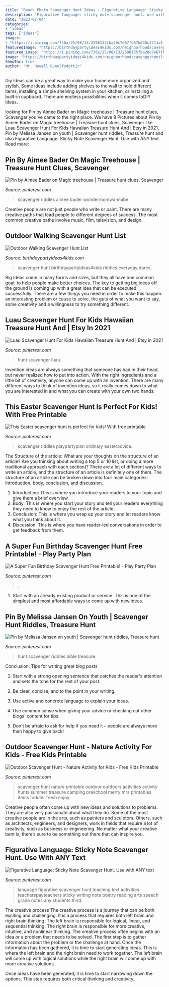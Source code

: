 ```yaml
---
title: "Beach Photo Scavenger Hunt Ideas - Figurative Language: Sticky Note Scavenger Hunt. Use With Any Text"
description: "Figurative language: sticky note scavenger hunt. use with any text"
date: "2023-02-04"
categories:
- "ideas"
tags: ["ideas"]
images:
- "https://i.pinimg.com/736x/25/98/13/2598135fba20c7e67fb87b630c2711a1.jpg"
featuredImage: "https://birthdaypartyideas4kids.com/neighborhoodscavengerhuntlist1.png"
featured_image: "https://i.pinimg.com/736x/25/98/13/2598135fba20c7e67fb87b630c2711a1.jpg"
image: "https://birthdaypartyideas4kids.com/neighborhoodscavengerhuntlist1.png"
ShowToc: true
author: "Mr. Howell Runolfsdottir"
---
```



Diy Ideas can be a great way to make your home more organized and stylish. Some ideas include adding shelves to the wall to hold different items, installing a simple shelving system in your kitchen, or installing a built-in cupboard. There are endless possibilities when it comes toDIY Ideas.

	

		
looking for Pin by Aimee Bader on Magic treehouse | Treasure hunt clues, Scavenger you've came to the right place. We have 8 Pictures about Pin by Aimee Bader on Magic treehouse | Treasure hunt clues, Scavenger like Luau Scavenger Hunt For Kids Hawaiian Treasure Hunt And | Etsy in 2021, Pin by Melissa Jansen on youth | Scavenger hunt riddles, Treasure hunt and also Figurative Language: Sticky Note Scavenger Hunt. Use with ANY text. Read more:
		
    
## Pin By Aimee Bader On Magic Treehouse | Treasure Hunt Clues, Scavenger

<img loading=lazy src="https://i.pinimg.com/736x/c1/67/55/c16755a8297913794be230830ef2a1bb.jpg" onerror="this.onerror=null;this.src='https://tse4.mm.bing.net/th?id=OIP.kDOZCfb_9I-Oze0GxXLVeQHaJ7&amp;pid=15.1';" alt="Pin by Aimee Bader on Magic treehouse | Treasure hunt clues, Scavenger">

_Source: pinterest.com_

>scavenger riddles aimee bader wondermomwannabe. 

	

Creative people are not just people who write or paint. There are many creative paths that lead people to different degrees of success. The most common creative paths involve music, film, television, and design.

    
## Outdoor Walking Scavenger Hunt List

<img loading=lazy src="https://birthdaypartyideas4kids.com/neighborhoodscavengerhuntlist1.png" onerror="this.onerror=null;this.src='https://tse2.mm.bing.net/th?id=OIP.MNdIBtYN01k40udNn0RHAwHaK6&amp;pid=15.1';" alt="Outdoor Walking Scavenger Hunt List">

_Source: birthdaypartyideas4kids.com_

>scavenger hunt birthdaypartyideas4kids riddles everyday dares. 

	

Big Ideas come in many forms and sizes, but they all have one common goal: to help people make better choices. The key to getting big ideas off the ground is coming up with a great idea that can be executed successfully. There are a few things you need in order to make this happen: an interesting problem or cause to solve, the guts of what you want to say, some creativity and a willingness to try something different.

    
## Luau Scavenger Hunt For Kids Hawaiian Treasure Hunt And | Etsy In 2021

<img loading=lazy src="https://i.pinimg.com/736x/f5/1e/fd/f51efd62489f9c5fc230b8ee8402f368.jpg" onerror="this.onerror=null;this.src='https://tse2.mm.bing.net/th?id=OIP.mRyuufOIr9S8NnAaBwN0uwHaLH&amp;pid=15.1';" alt="Luau Scavenger Hunt For Kids Hawaiian Treasure Hunt And | Etsy in 2021">

_Source: pinterest.com_

>hunt scavenger luau. 

	

Invention ideas are always something that someone has had in their head, but never realized how to put into action. With the right ingredients and a little bit of creativity, anyone can come up with an invention. There are many different ways to think of invention ideas, so it really comes down to what you are interested in and what you can create with your own two hands.

    
## This Easter Scavenger Hunt Is Perfect For Kids! With Free Printable

<img loading=lazy src="https://i.pinimg.com/736x/28/a6/cf/28a6cf69c3dbc8970153202e9356f48e.jpg" onerror="this.onerror=null;this.src='https://tse1.mm.bing.net/th?id=OIP.yjYWc05oLSu7_-16IW7NhgHaLH&amp;pid=15.1';" alt="This Easter scavenger hunt is perfect for kids! With free printable">

_Source: pinterest.com_

>scavenger riddles playpartyplan ordinary easteradvice. 

	

The Structure of the article: What are your thoughts on the structure of an article? Are you thinking about writing a top 5 or 10 list, or doing a more traditional approach with each section)?
There are a lot of different ways to write an article, and the structure of an article is definitely one of them. The structure of an article can be broken down into four main categories: introduction, body, conclusion, and discussion. 
1) Introduction: This is where you introduce your readers to your topic and give them a brief overview. 
2) Body: This is where you start your story and tell your readers everything they need to know to enjoy the rest of the article.
3) Conclusion: This is where you wrap up your story and let readers know what you think about it. 
4) Discussion: This is where you have reader-led conversations in order to get feedback from them.

    
## A Super Fun Birthday Scavenger Hunt Free Printable! - Play Party Plan

<img loading=lazy src="https://i.pinimg.com/736x/25/98/13/2598135fba20c7e67fb87b630c2711a1.jpg" onerror="this.onerror=null;this.src='https://tse3.mm.bing.net/th?id=OIP.0XaeVitduwtLLpxTKw_W8gHaLH&amp;pid=15.1';" alt="A Super Fun Birthday Scavenger Hunt Free Printable! - Play Party Plan">

_Source: pinterest.com_

>. 

	

1. Start with an already existing product or service. This is one of the simplest and most affordable ways to come up with new ideas.

    
## Pin By Melissa Jansen On Youth | Scavenger Hunt Riddles, Treasure Hunt

<img loading=lazy src="https://i.pinimg.com/736x/62/ee/f5/62eef565fd894bb860ec188c9ecf1859.jpg" onerror="this.onerror=null;this.src='https://tse3.mm.bing.net/th?id=OIP.q0LOELAX7zDsd7eKAoj77wHaKi&amp;pid=15.1';" alt="Pin by Melissa Jansen on youth | Scavenger hunt riddles, Treasure hunt">

_Source: pinterest.com_

>hunt scavenger riddles bible treasure. 

	

Conclusion: Tips for writing great blog posts
1. Start with a strong opening sentence that catches the reader's attention and sets the tone for the rest of your post.
2. Be clear, concise, and to the point in your writing.

3. Use active and concrete language to explain your ideas. 
4. Use common sense when giving your advice or checking out other blogs' content for tips. 
5. Don't be afraid to ask for help if you need it – people are always more than happy to give back!

    
## Outdoor Scavenger Hunt - Nature Activity For Kids - Free Kids Printable

<img loading=lazy src="https://i.pinimg.com/736x/13/10/b6/1310b6e800239d162250d1379c68c414.jpg" onerror="this.onerror=null;this.src='https://tse3.mm.bing.net/th?id=OIP.zqUbevVn_7tpCQhY-GRkDAHaLH&amp;pid=15.1';" alt="Outdoor Scavenger Hunt - Nature Activity for Kids - Free Kids Printable">

_Source: pinterest.com_

>scavenger hunt nature printable outdoor outdoors activities activity hunts summer treasure camping preschool merry mrs printables items toddler fresh enjoy. 

	

Creative people often come up with new ideas and solutions to problems. They are also very passionate about what they do. Some of the most creative people are in the arts, such as painters and sculptors. Others, such as architects, engineers, and designers, work in fields that require a lot of creativity, such as business or engineering. No matter what your creative bent is, there’s sure to be something out there that can inspire you.

    
## Figurative Language: Sticky Note Scavenger Hunt. Use With ANY Text

<img loading=lazy src="https://i.pinimg.com/736x/44/13/33/441333b4c6e87bd474f6d0305da00b0f--teaching-poetry-teaching-reading.jpg" onerror="this.onerror=null;this.src='https://tse4.mm.bing.net/th?id=OIP.meZF3D43i77lbwuSIwMqAQAAAA&amp;pid=15.1';" alt="Figurative Language: Sticky Note Scavenger Hunt. Use with ANY text">

_Source: pinterest.com_

>language figurative scavenger hunt teaching text activities teacherspayteachers sticky writing note poetry reading arts speech grade notes any students third. 

	

The creative process
The creative process is a journey that can be both exciting and challenging. It is a process that requires both left brain and right brain thinking. The left brain is responsible for logical, linear, and sequential thinking. The right brain is responsible for more creative, intuitive, and nonlinear thinking.
The creative process often begins with an idea or a problem that needs to be solved. The first step is to gather information about the problem or the challenge at hand. Once the information has been gathered, it is time to start generating ideas. This is where the left brain and the right brain need to work together. The left brain will come up with logical solutions while the right brain will come up with more creative solutions.

Once ideas have been generated, it is time to start narrowing down the options. This step requires both critical thinking and creativity.


